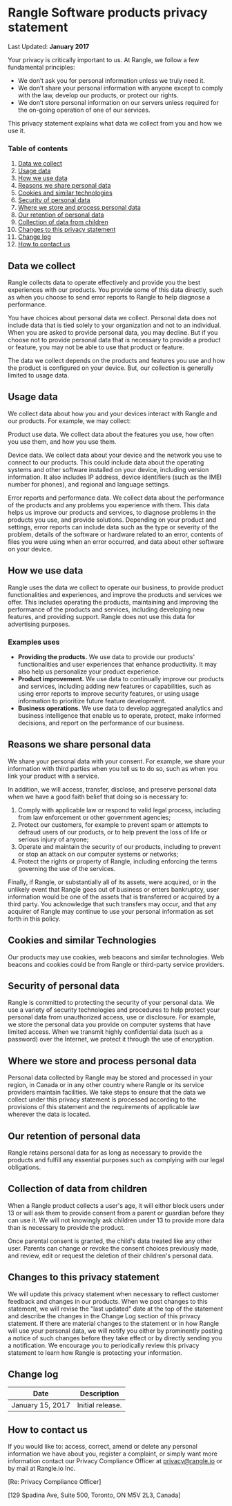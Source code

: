 # Rangle Software products privacy statement

Last Updated: **January 2017**

Your privacy is critically important to us. At Rangle, we follow a few fundamental principles:

* We don’t ask you for personal information unless we truly need it.
* We don’t share your personal information with anyone except to comply with the law, develop our products, or protect our rights.
* We don’t store personal information on our servers unless required for the on-going operation of one of our services.

This privacy statement explains what data we collect from you and how we use it.

### Table of contents

1. [Data we collect](#data-we-collect)
1. [Usage data](#usage-data)
1. [How we use data](#how-we-use-data)
1. [Reasons we share personal data](#reasons-we-share-personal-data)
1. [Cookies and similar technologies](#cookie-and-similar-technologies)
1. [Security of personal data](#security-of-personal-data)
1. [Where we store and process personal data](#where-we-store-and-process-personal-data)
1. [Our retention of personal data](#our-retention-of-personal-data)
1. [Collection of data from children](#collection-of-data-from-children)
1. [Changes to this privacy statement](#changes-to-this-privacy-statement)
1. [Change log](#change-log)
1. [How to contact us](#how-to-contact-us)

## Data we collect

Rangle collects data to operate effectively and provide you the best experiences with our products. You provide some of this data directly, such as when you choose to send error reports to Rangle to help diagnose a performance.

You have choices about personal data we collect. Personal data does not include data that is tied solely to your organization and not to an individual. When you are asked to provide personal data, you may decline. But if you choose not to provide personal data that is necessary to provide a product or feature, you may not be able to use that product or feature.

The data we collect depends on the products and features you use and how the product is configured on your device. But, our collection is generally limited  to usage data.

## Usage data

We collect data about how you and your devices interact with Rangle and our products. For example, we may collect:

Product use data. We collect data about the features you use, how often you use them, and how you use them.

Device data. We collect data about your device and the network you use to connect to our products. This could include data about the operating systems and other software installed on your device, including version information. It also includes IP address, device identifiers (such as the IMEI number for phones), and regional and language settings.

Error reports and performance data. We collect data about the performance of the products and any problems you experience with them. This data helps us improve our products and services, to diagnose problems in the products you use, and provide solutions. Depending on your product and settings, error reports can include data such as the type or severity of the problem, details of the software or hardware related to an error, contents of files you were using when an error occurred, and data about other software on your device.

## How we use data

Rangle uses the data we collect to operate our business, to provide product functionalities and experiences, and improve the products and services we offer. This includes operating the products, maintaining and improving the performance of the products and services, including developing new features, and providing support. Rangle does not use this data for advertising purposes.

### Examples uses

- **Providing the products.** We use data to provide our products' functionalities and user experiences that enhance productivity. It may also help us personalize your product experience.
- **Product improvement.** We use data to continually improve our products and services, including adding new features or capabilities, such as using error reports to improve security features, or using usage information to prioritize future feature development.
- **Business operations.** We use data to develop aggregated analytics and business intelligence that enable us to operate, protect, make informed decisions, and report on the performance of our business.

## Reasons we share personal data

We share your personal data with your consent. For example, we share your information with third parties when you tell us to do so, such as when you link your product with a service.

In addition, we will access, transfer, disclose, and preserve personal data when we have a good faith belief that doing so is necessary to:

1. Comply with applicable law or respond to valid legal process, including from law enforcement or other government agencies;
1. Protect our customers, for example to prevent spam or attempts to defraud users of our products, or to help prevent the loss of life or serious injury of anyone;
1. Operate and maintain the security of our products, including to prevent or stop an attack on our computer systems or networks;
1. Protect the rights or property of Rangle, including enforcing the terms governing the use of the services.

Finally, if Rangle, or substantially all of its assets, were acquired, or in the unlikely event that Rangle goes out of business or enters bankruptcy, user information would be one of the assets that is transferred or acquired by a third party. You acknowledge that such transfers may occur, and that any acquirer of Rangle may continue to use your personal information as set forth in this policy.

## Cookies and similar Technologies

Our products may use cookies, web beacons and similar technologies. Web beacons and cookies could be from Rangle or third-party service providers.

## Security of personal data

Rangle is committed to protecting the security of your personal data. We use a variety of security technologies and procedures to help protect your personal data from unauthorized access, use or disclosure. For example, we store the personal data you provide on computer systems that have limited access. When we transmit highly confidential data (such as a password) over the Internet, we protect it through the use of encryption.

## Where we store and process personal data

Personal data collected by Rangle may be stored and processed in your region, in Canada or in any other country where Rangle or its service providers maintain facilities. We take steps to ensure that the data we collect under this privacy statement is processed according to the provisions of this statement and the requirements of applicable law wherever the data is located.

## Our retention of personal data

Rangle retains personal data for as long as necessary to provide the products and fulfill any essential purposes such as complying with our legal obligations.

## Collection of data from children

When a Rangle product collects a user's age, it will either block users under 13 or will ask them to provide consent from a parent or guardian before they can use it. We will not knowingly ask children under 13 to provide more data than is necessary to provide the product.

Once parental consent is granted, the child's data treated like any other user. Parents can change or revoke the consent choices previously made, and review, edit or request the deletion of their children's personal data.

## Changes to this privacy statement
We will update this privacy statement when necessary to reflect customer feedback and changes in our products. When we post changes to this statement, we will revise the "last updated" date at the top of the statement and describe the changes in the Change Log section of this privacy statement. If there are material changes to the statement or in how Rangle will use your personal data, we will notify you either by prominently posting a notice of such changes before they take effect or by directly sending you a notification. We encourage you to periodically review this privacy statement to learn how Rangle is protecting your information.

## Change log

Date| Description
----|------------
January 15, 2017|Initial release.

## How to contact us

If you would like to: access, correct, amend or delete any personal information we have about you, register a complaint, or simply want more information contact our Privacy Compliance Officer at privacy@rangle.io or by mail at Rangle.io Inc.

[Re: Privacy Compliance Officer]

[129 Spadina Ave, Suite 500, Toronto, ON M5V 2L3, Canada]

